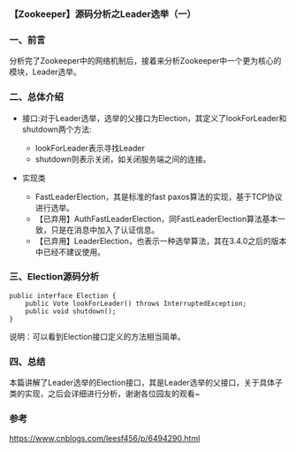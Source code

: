 ### 【Zookeeper】源码分析之Leader选举（一）
### 一、前言

分析完了Zookeeper中的网络机制后，接着来分析Zookeeper中一个更为核心的模块，Leader选举。

### 二、总体介绍

* 接口:对于Leader选举，选举的父接口为Election，其定义了lookForLeader和shutdown两个方法:

  * lookForLeader表示寻找Leader
  * shutdown则表示关闭，如关闭服务端之间的连接。

* 实现类
  * FastLeaderElection，其是标准的fast paxos算法的实现，基于TCP协议进行选举。
  * 【已弃用】AuthFastLeaderElection，同FastLeaderElection算法基本一致，只是在消息中加入了认证信息。
  * 【已弃用】LeaderElection，也表示一种选举算法，其在3.4.0之后的版本中已经不建议使用。

### 三、Election源码分析

```
public interface Election {
    public Vote lookForLeader() throws InterruptedException;
    public void shutdown();
}
```

说明：可以看到Election接口定义的方法相当简单。

### 四、总结

本篇讲解了Leader选举的Election接口，其是Leader选举的父接口，关于具体子类的实现，之后会详细进行分析，谢谢各位园友的观看~

### 参考
https://www.cnblogs.com/leesf456/p/6494290.html